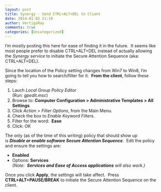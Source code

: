 ```yaml
---
layout: post
title: Synergy - Send CTRL+ALT+DEL to Client
date: 2014-01-02 21:19
author: VertigoRay
comments: true
categories: [Uncategorized]
---
```

<p>I&rsquo;m mostly posting this here for ease of finding it in the future.  It seems like most people prefer to disable CTRL+ALT+DEL instead of actually allowing the <em>Synergy service</em> to initiate the Secure Attention Sequence (aka: CTRL+ALT+DEL).</p>
<p>Since the location of the Policy setting changes from Win7 to Win8, I&rsquo;m going to tell you how to search/filter for it.  <strong>From the client</strong>, follow these steps:</p>
<ol><li>Lauch <em>Local Group Policy Editor<br /></em>(Run: <em>gpedit.msc</em>)</li>
<li>Browse to: <strong>Computer Configuration &gt; Administrative Templates &gt; All Settings</strong></li>
<li>Click <em>Action &gt; Filter Options</em>, from the Main Menu.</li>
<li>Check the box to <em>Enable Keyword Filters</em>.</li>
<li>Filter for the word:  <strong>Ease</strong></li>
<li>Click: OK</li>
</ol><p>The only (as of the time of this writing) policy that should show up is <strong><em>Disable or enable software Secure Attention</em><em> Sequence</em></strong>.  Edit the policy and ensure the settings are:</p>
<ul><li><span><strong>Enabled</strong></span></li>
<li><span>Options: <strong>Services<br /></strong><em>(Note:  <strong>Services and Ease of Access applications</strong> will also work.)</em></span></li>
</ul><p><span>Once you click <strong>Apply</strong>, the settings will take affect.  Press <strong>CTRL+ALT+PAUSE/BREAK</strong> to initiate the Secure Attention Sequence on the client.</span></p>
